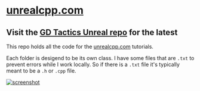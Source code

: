 # [unrealcpp.com](https://unrealcpp.com/)

## Visit the [GD Tactics Unreal repo](https://github.com/Harrison1/gdtactics-unreal) for the latest

This repo holds all the code for the [unrealcpp.com](https://unrealcpp.com/) tutorials.

Each folder is desigend to be its own class. I have some files that are `.txt` to prevent errors while I work locally. So if there is a `.txt` file it's typically meant to be a `.h` or `.cpp` file.

[![screenshot](https://res.cloudinary.com/dz09rnbhe/image/upload/v1624534611/unrealcpp/screenshot_r4yrhw.png "screenshot")](https://unrealcpp.com)
